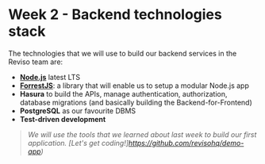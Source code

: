 # Week 2 - Backend technologies stack

The technologies that we will use to build our backend services in the Reviso team are:

- **[Node.js](https://nodejs.org/)** latest LTS
- **[ForrestJS](https://forrestjs.github.io/)**: a library that will enable us to setup a modular Node.js app
- **Hasura** to build the APIs, manage authentication, authorization, database migrations (and basically building the Backend-for-Frontend)
- **PostgreSQL** as our favourite DBMS
- **Test-driven development**

> _We will use the tools that we learned about last week to build our first application. [Let's get coding!]https://github.com/revisohq/demo-app)_

